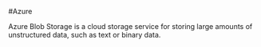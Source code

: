 #Azure

Azure Blob Storage is a cloud storage service for storing large amounts of unstructured data, such as text or binary data.
